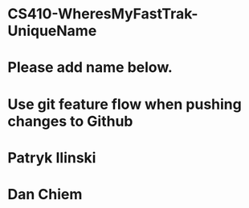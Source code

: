 # CS410-WheresMyFastTrak-UniqueName
# Please add name below.
# Use git feature flow when pushing changes to Github
# Patryk Ilinski
# Dan Chiem
#